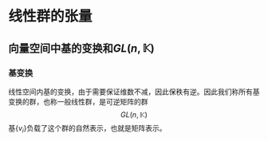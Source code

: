 # 线性群的张量

## 向量空间中基的变换和$GL(n,\mathbb{K})$

### 基变换

线性空间内基的变换，由于需要保证维数不减，因此保秩有逆。因此我们称所有基变换的群，也称一般线性群，是可逆矩阵的群
$$
GL(n,\mathbb{K})
$$
基$\{v_i \}$负载了这个群的自然表示，也就是矩阵表示。